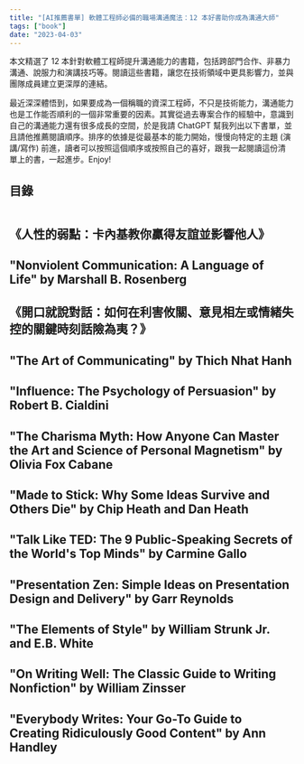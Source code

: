 ```yaml
---
title: "[AI推薦書單] 軟體工程師必備的職場溝通魔法：12 本好書助你成為溝通大師"
tags: ["book"]
date: "2023-04-03"
---
```


本文精選了 12 本針對軟體工程師提升溝通能力的書籍，包括跨部門合作、非暴力溝通、說服力和演講技巧等。閱讀這些書籍，讓您在技術領域中更具影響力，並與團隊成員建立更深厚的連結。

最近深深體悟到，如果要成為一個稱職的資深工程師，不只是技術能力，溝通能力也是工作能否順利的一個非常重要的因素。其實從過去專案合作的經驗中，意識到自己的溝通能力還有很多成長的空間，於是我請 ChatGPT 幫我列出以下書單，並且請他推薦閱讀順序。排序的依據是從最基本的能力開始，慢慢向特定的主題 (演講/寫作) 前進，讀者可以按照這個順序或按照自己的喜好，跟我一起閱讀這份清單上的書，一起進步。Enjoy!

## 目錄

```toc
```

## 《人性的弱點：卡內基教你贏得友誼並影響他人》

## "Nonviolent Communication: A Language of Life" by Marshall B. Rosenberg

## 《開口就說對話：如何在利害攸關、意見相左或情緒失控的關鍵時刻話險為夷？》

## "The Art of Communicating" by Thich Nhat Hanh

## "Influence: The Psychology of Persuasion" by Robert B. Cialdini

## "The Charisma Myth: How Anyone Can Master the Art and Science of Personal Magnetism" by Olivia Fox Cabane

## "Made to Stick: Why Some Ideas Survive and Others Die" by Chip Heath and Dan Heath

## "Talk Like TED: The 9 Public-Speaking Secrets of the World's Top Minds" by Carmine Gallo

## "Presentation Zen: Simple Ideas on Presentation Design and Delivery" by Garr Reynolds

## "The Elements of Style" by William Strunk Jr. and E.B. White

## "On Writing Well: The Classic Guide to Writing Nonfiction" by William Zinsser

## "Everybody Writes: Your Go-To Guide to Creating Ridiculously Good Content" by Ann Handley